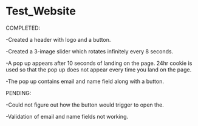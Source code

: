 # Test_Website

COMPLETED:

-Created a header with logo and a button.

-Created a 3-image slider which rotates infinitely every 8 seconds.

-A pop up appears after 10 seconds of landing on the page. 24hr cookie is used so that the pop up does not appear every time you land on the page.

-The pop up contains email and name field along with a button.

PENDING:

-Could not figure out how the button would trigger to open the.

-Validation of email and name fields not working.

